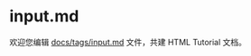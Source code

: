 input.md
===

欢迎您编辑 <a target="__blank" href="https://github.com/jaywcjlove/html-tutorial/blob/main/docs/tags/input.md">docs/tags/input.md</a> 文件，共建 HTML Tutorial 文档。